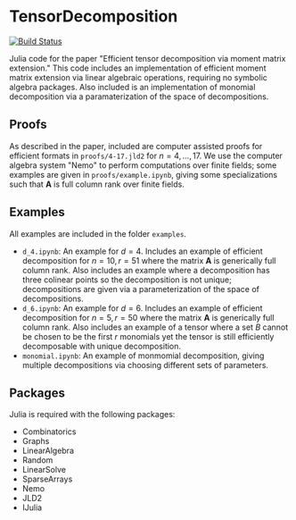 # TensorDecomposition

[![Build Status](https://github.com/rhshi/TensorDecomposition.jl/actions/workflows/CI.yml/badge.svg?branch=main)](https://github.com/rhshi/TensorDecomposition.jl/actions/workflows/CI.yml?query=branch%3Amain)

Julia code for the paper "Efficient tensor decomposition via moment matrix extension."  This code includes an implementation of efficient moment matrix extension via linear algebraic operations, requiring no symbolic algebra packages.  Also included is an implementation of monomial decomposition via a paramaterization of the space of decompositions.

## Proofs
As described in the paper, included are computer assisted proofs for efficient formats in `proofs/4-17.jld2` for $n=4, \dots, 17$.  We use the computer algebra system "Nemo" to perform computations over finite fields; some examples are given in `proofs/example.ipynb`, giving some specializations such that $\mathbf{A}$ is full column rank over finite fields.

## Examples
All examples are included in the folder `examples`.  
- `d_4.ipynb`: An example for $d=4$.  Includes an example of efficient decomposition for $n=10, r=51$ where the matrix $\mathbf{A}$ is generically full column rank.  Also includes an example where a decomposition has three colinear points so the decomposition is not unique; decompositions are given via a parameterization of the space of decompositions.
- `d_6.ipynb`: An example for $d=6$.  Includes an example of efficient decomposition for $n=5, r=50$ where the matrix $\mathbf{A}$ is generically full column rank.  Also includes an example of a tensor where a set $B$ cannot be chosen to be the first $r$ monomials yet the tensor is still efficiently decomposable with unique decomposition.
- `monomial.ipynb`: An example of monmomial decomposition, giving multiple decompositions via choosing different sets of parameters.

## Packages
Julia is required with the following packages:
- Combinatorics
- Graphs
- LinearAlgebra
- Random
- LinearSolve
- SparseArrays
- Nemo
- JLD2
- IJulia
